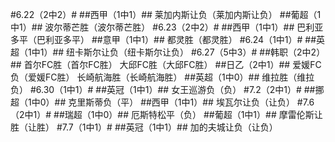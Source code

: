﻿#6.22（2中2）#
##西甲（1中1）##
莱加内斯让负（莱加内斯让负）
##葡超（1中1）##
波尔蒂芒胜（波尔蒂芒胜）
#6.23（2中2）#
##西甲（1中1）##
巴利亚多平（巴利亚多平）
##意甲（1中1）##
都灵胜（都灵胜）
#6.24（1中1）#
##英超（1中1）##
纽卡斯尔让负（纽卡斯尔让负）
#6.27（5中3）#
##韩职（2中2）##
首尔FC胜（首尔FC胜）
大邱FC胜（大邱FC胜）
##日乙（2中1）##
爱媛FC负（爱媛FC胜）
长崎航海胜（长崎航海胜）
##英超（1中0）##
维拉胜（维拉负）
#6.30（1中1）#
##英冠（1中1）##
女王巡游负（负）
#7.2（2中1）#
##挪超（1中0）##
克里斯蒂负（平）
##西甲（1中1）##
埃瓦尔让负（让负）
#7.6（2中1）#
##瑞超（1中0）##
厄斯特松平（负）
##葡超（1中1）##
摩雷伦斯让胜（让胜）
#7.7（1中1）#
##英冠（1中1）##
加的夫城让负（让负）